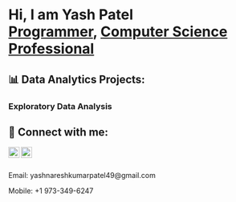<h1>Hi, I am Yash Patel <br/>
<a href="https://github.com/yash777AI">Programmer</a>, 
<a href="https://www.linkedin.com/in/yashpatedata98/">Computer Science Professional</a>
</h1>

<h2>📊 Data Analytics Projects:</h2>
<h3>Exploratory Data Analysis</h3>


<h2>🤳 Connect with me:</h2>

[<img align="left" alt="Yash Patel | GitHub" width="22px" src="https://cdn.jsdelivr.net/npm/simple-icons@v3/icons/github.svg" />](https://github.com/yash777AI)
[<img align="left" alt="Yash Patel | LinkedIn" width="22px" src="https://cdn.jsdelivr.net/npm/simple-icons@v3/icons/linkedin.svg" />](https://www.linkedin.com/in/yashpatedata98/)

<br/><br/>
<p>Email: yashnareshkumarpatel49@gmail.com</p>
<p>Mobile: +1 973-349-6247</p>
